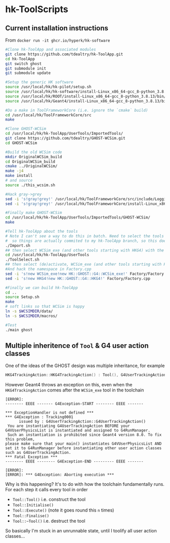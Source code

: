 # hk-ToolScripts

## Current installation instructions

From `docker run -it ghcr.io/hyperk/hk-software`
```bash
#Clone hk-ToolApp and associated modules
git clone https://github.com/tdealtry/hk-ToolApp.git
cd hk-ToolApp
git switch ghost
git submodule init
git submodule update

#Setup the generic HK software
source /usr/local/hk/hk-pilot/setup.sh
source /usr/local/hk/hk-software/install-Linux_x86_64-gcc_8-python_3.8.13/setup.sh
source /usr/local/hk/ROOT/install-Linux_x86_64-gcc_8-python_3.8.13/bin/thisroot.sh
source /usr/local/hk/Geant4/install-Linux_x86_64-gcc_8-python_3.8.13/bin/geant4.sh

#Do a make in ToolFrameworkCore (i.e. ignore the `cmake` build)
cd /usr/local/hk/ToolFrameworkCore/src
make

#Clone GHOST-WCSim
cd /usr/local/hk/hk-ToolApp/UserTools/ImportedTools/
git clone https://github.com/tdealtry/GHOST-WCSim.git
cd GHOST-WCSim

#Build the old WCSim code
mkdir OriginalWCSim_build
cd OriginalWCSim_build
cmake ../OriginalWCSim/
make -j4
make install
# and source
source ./this_wcsim.sh

#Hack gray->grey
sed -i 's!gray!grey!' /usr/local/hk/ToolFrameworkCore/src/include/Logging.h
sed -i 's!gray!grey!' /usr/local/hk/ToolFrameworkCore/install-Linux_x86_64-gcc_8-python_3.8.13//include/ToolFrameworkCore/Logging.h

#Finally make GHOST-WCSim
cd /usr/local/hk/hk-ToolApp/UserTools/ImportedTools/GHOST-WCSim/
make

#Tell hk-ToolApp about the tools
# Note I can't see a way to do this in batch. Need to select the tools by hand each time
#  so things are actually commited to my hk-ToolApp branch, so this doesn't have to be done
./Import.sh
## then select WCSim_exe (and other tools starting with HKG4) with the space & press enter to ok
cd /usr/local/hk/hk-ToolApp/UserTools
./ToolSelect.sh
## then select (de)activate, WCSim_exe (and other tools starting with HKG4) with space, then backup or not
#And hack the namespace in Factory.cpp
sed -i 's!new WCSim_exe!new HK::GHOST::G4::WCSim_exe!' Factory/Factory.cpp
sed -i 's!new HKG4!new HK::GHOST::G4::HKG4!' Factory/Factory.cpp

#Finally we can build hk-ToolApp
cd ..
source Setup.sh
make
# soft links so that WCSim is happy
ln -s $WCSIMDIR/data/
ln -s $WCSIMDIR/macros/

#Test
./main ghost
```

## Multiple inheritence of `Tool` & G4 user action classes
One of the ideas of the GHOST design was multiple inheritance, for example
```c++
HKG4TrackingAction::HKG4TrackingAction() : Tool(), G4UserTrackingAction()
```
However Geant4 throws an exception on this, even when the `HKG4TrackingAction` comes after the `WCSim_exe` tool in the toolchain
```
[ERROR]: 
-------- EEEE ------- G4Exception-START -------- EEEE -------

*** ExceptionHandler is not defined ***
*** G4Exception : Tracking0001
      issued by : G4UserTrackingAction::G4UserTrackingAction()
 You are instantiating G4UserTrackingAction BEFORE your
G4VUserPhysicsList is instantiated and assigned to G4RunManager.
 Such an instantiation is prohibited since Geant4 version 8.0. To fix this problem,
please make sure that your main() instantiates G4VUserPhysicsList AND
set it to G4RunManager before instantiating other user action classes
such as G4UserTrackingAction.
*** Fatal Exception ***
-------- EEEE -------- G4Exception-END --------- EEEE -------

[ERROR]: 
[ERROR]: *** G4Exception: Aborting execution ***
```
Why is this happening? It's to do with how the toolchain fundamentally runs. For each step it calls every tool in order
- `Tool::Tool()` i.e. construct the tool
- `Tool::Initialise()`
- `Tool::Execute()` (note it goes round this `n` times)
- `Tool::Finalise()`
- `Tool::~Tool()` i.e. destruct the tool

So basically I'm stuck in an unrunnable state, until I toolify all user action classes...
